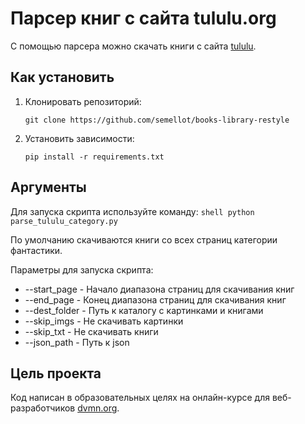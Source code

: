 # Парсер книг с сайта tululu.org

С помощью парсера можно скачать книги с сайта [tululu](https://tululu.org/).


## Как установить
1. Клонировать репозиторий:

    ```shell
    git clone https://github.com/semellot/books-library-restyle
    ```

2. Установить зависимости:

    ```shell
    pip install -r requirements.txt
    ```

## Аргументы
Для запуска скрипта используйте команду:
    ```shell
    python parse_tululu_category.py
    ```

По умолчанию скачиваются книги со всех страниц категории фантастики.

Параметры для запуска скрипта:
- --start_page - Начало диапазона страниц для скачивания книг
- --end_page - Конец диапазона страниц для скачивания книг
- --dest_folder - Путь к каталогу с картинками и книгами
- --skip_imgs - Не скачивать картинки
- --skip_txt - Не скачивать книги
- --json_path - Путь к json

## Цель проекта

Код написан в образовательных целях на онлайн-курсе для веб-разработчиков
[dvmn.org](dvmn.org).
